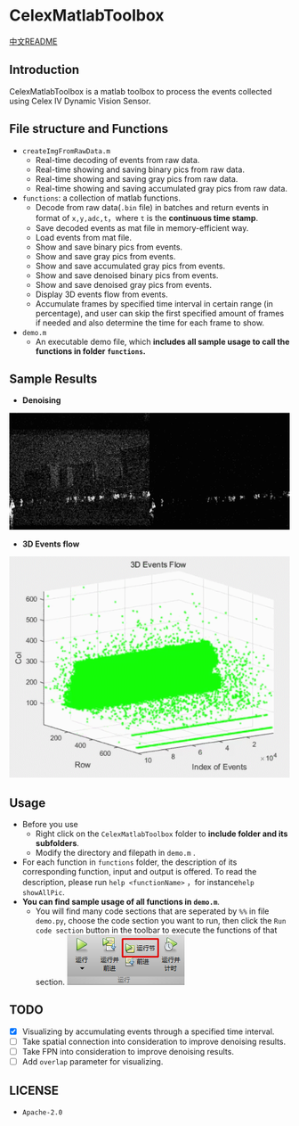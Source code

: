 # CelexMatlabToolbox
[中文README](README_中文.md)
## Introduction

CelexMatlabToolbox is a matlab toolbox to process the events collected using Celex IV Dynamic Vision Sensor.

## File structure and Functions

- `createImgFromRawData.m`
  - Real-time decoding of events from raw data.
  - Real-time showing and saving binary pics from raw data.
  - Real-time showing and saving gray pics from raw data.
  - Real-time showing and saving accumulated gray pics from raw data.
- `functions`: a collection of matlab functions.
  - Decode from raw data(`.bin` file) in batches and return events in format of `x,y,adc,t`，where `t`  is the **continuous time stamp**.
  - Save decoded events as mat file in memory-efficient way.
  - Load events from mat file.
  - Show and save binary pics from events.
  - Show and save gray pics from events.
  - Show and save accumulated gray pics from events.
  - Show and save denoised binary pics from events.
  - Show and save denoised gray pics from events.
  - Display 3D events flow from events.
  - Accumulate frames by specified time interval in certain range (in percentage), and user can skip the first specified amount of frames if needed and also determine the time for each frame to show.
- `demo.m`
  - An executable demo file, which **includes all sample usage to call the functions in folder `functions`.**

## Sample Results

- **Denoising**

![去噪效果展示](pics/denoisingEffect.gif)


- **3D Events flow**

![三维事件流展示](pics/eventFlow3D.gif)

## Usage

- Before you use
  - Right click on the `CelexMatlabToolbox` folder to **include folder and its subfolders**.
  - Modify the directory and filepath in `demo.m` .
- For each function in `functions` folder,  the description of its corresponding function, input and output is offered. To read the description, please run `help <functionName>` ，for instance`help showAllPic`.
- **You can find sample usage of all functions in `demo.m`**.
  - You will find many code sections that are seperated by `%%` in file `demo.py`, choose the code section you want to run, then click the `Run code section` button in the toolbar to execute the functions of that section.
![run_code_section](pics/runCodeSection.png)

## TODO

- [x] Visualizing by accumulating events through a specified time interval.
- [ ] Take spatial connection  into consideration to improve denoising results.
- [ ] Take FPN into consideration to improve denoising results.
- [ ] Add `overlap` parameter for visualizing.

## LICENSE

- `Apache-2.0`
